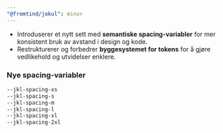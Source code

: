 ```yaml
---
"@fremtind/jokul": minor
---
```


- Introduserer et nytt sett med **semantiske spacing-variabler** for mer konsistent bruk av avstand i design og kode.
- Restrukturerer og forbedrer **byggesystemet for tokens** for å gjøre vedlikehold og utvidelser enklere.

### Nye spacing-variabler

```css
--jkl-spacing-xs
--jkl-spacing-s
--jkl-spacing-m
--jkl-spacing-l
--jkl-spacing-xl
--jkl-spacing-2xl
```
